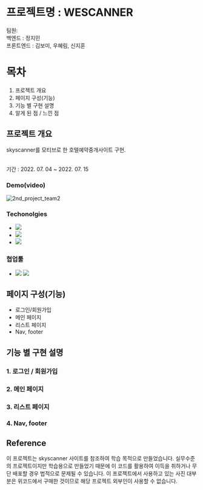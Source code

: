 # 프로젝트명 : WESCANNER

팀원: <br>
백엔드 : 정지민<br>
프론트엔드 : 김보미, 우혜림, 신지훈<br>

# 목차

1. 프로젝트 개요
2. 페이지 구성(기능)
3. 기능 별 구현 설명
4. 알게 된 점 / 느낀 점

## 프로젝트 개요

<p>skyscanner를 모티브로 한 호텔예약중개사이트 구현.</p> <br>
기간 : 2022. 07. 04 ~ 2022. 07. 15

### Demo(video)

![2nd_project_team2](./2nd_project_team2.gif)

### Techonolgies

- <img src="https://img.shields.io/badge/HTML-black?style=for-the-badge&logo=HTML5&logoColor=#E34F26">
- <img src="https://img.shields.io/badge/JavaScript-black?style=for-the-badge&logo=JavaScript">
- <img src="https://img.shields.io/badge/React-black?style=for-the-badge&logo=React">

### 협업툴

- <img src="https://img.shields.io/badge/Git-gray?style=for-the-badge&logo=Git"> <img src="https://img.shields.io/badge/GitHub-gray?style=for-the-badge&logo=GitHub">

## 페이지 구성(기능)

- 로그인/회원가입
- 메인 페이지
- 리스트 페이지
- Nav, footer

## 기능 별 구현 설명

### 1. 로그인 / 회원가입

### 2. 메인 페이지

### 3. 리스트 페이지

### 4. Nav, footer


## Reference
이 프로젝트는 skyscanner 사이트를 참조하여 학습 목적으로 만들었습니다.
실무수준의 프로젝트이지만 학습용으로 만들었기 때문에 이 코드를 활용하여 이득을 취하거나 무단 배포할 경우 법적으로 문제될 수 있습니다.
이 프로젝트에서 사용하고 있는 사진 대부분은 위코드에서 구매한 것이므로 해당 프로젝트 외부인이 사용할 수 없습니다.


